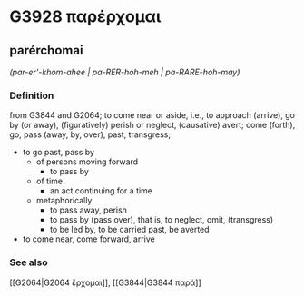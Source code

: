 # G3928 παρέρχομαι

## parérchomai

_(par-er'-khom-ahee | pa-RER-hoh-meh | pa-RARE-hoh-may)_

### Definition

from G3844 and G2064; to come near or aside, i.e., to approach (arrive), go by (or away), (figuratively) perish or neglect, (causative) avert; come (forth), go, pass (away, by, over), past, transgress; 

- to go past, pass by
  - of persons moving forward
    - to pass by
  - of time
    - an act continuing for a time
  - metaphorically
    - to pass away, perish
    - to pass by (pass over), that is, to neglect, omit, (transgress)
    - to be led by, to be carried past, be averted
- to come near, come forward, arrive

### See also

[[G2064|G2064 ἔρχομαι]], [[G3844|G3844 παρά]]
